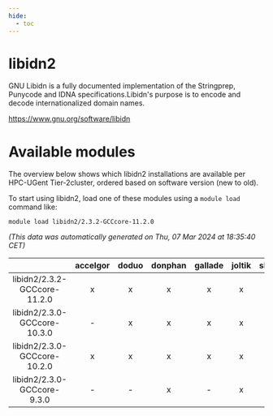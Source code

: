 ```yaml
---
hide:
  - toc
---
```


libidn2
=======


GNU Libidn is a fully documented implementation of the Stringprep, Punycode and IDNA specifications.Libidn's purpose is to encode and decode internationalized domain names.

https://www.gnu.org/software/libidn
# Available modules


The overview below shows which libidn2 installations are available per HPC-UGent Tier-2cluster, ordered based on software version (new to old).

To start using libidn2, load one of these modules using a `module load` command like:

```shell
module load libidn2/2.3.2-GCCcore-11.2.0
```

*(This data was automatically generated on Thu, 07 Mar 2024 at 18:35:40 CET)*  

| |accelgor|doduo|donphan|gallade|joltik|skitty|
| :---: | :---: | :---: | :---: | :---: | :---: | :---: |
|libidn2/2.3.2-GCCcore-11.2.0|x|x|x|x|x|x|
|libidn2/2.3.0-GCCcore-10.3.0|-|x|x|x|x|x|
|libidn2/2.3.0-GCCcore-10.2.0|x|x|x|x|x|x|
|libidn2/2.3.0-GCCcore-9.3.0|-|-|x|-|x|x|
